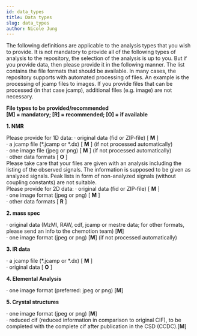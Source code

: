 ```yaml
---
id: data_types
title: Data types
slug: data_types
author: Nicole Jung
---
```


The following definitions are applicable to the analysis types that you wish to provide. It is not mandatory to provide all of the following types of analysis to the repository, the selection of the analysis is up to you. But if you provide data, then please provide it in the following manner. 
The list contains the file formats that should be available. In many cases, the  repository supports with automated processing of files. An example is the processing of jcamp files to images. If you provide files that can be processed (in that case jcamp), additional files (e.g. image) are not necessary. <!--truncate-->

**File types to be provided/recommended**  
**[M] = mandatory; [R] = recommended; [O] = if available**

**1. NMR**

Please provide for 1D data:
·      original data (fid or ZIP-file) [ **M** ]    
·      a jcamp file (*.jcamp or *.dx) [ **M** ]   (if not processed automatically)  
·      one image file (jpeg or png) [ **M** ] (if not processed automatically)  
·      other data formats [ **O** ]  
Please take care that your files are given with an analysis including the listing of the observed signals. The  information is supposed to be given as analyzed signals. Peak lists in form of non-analyzed signals (without coupling constants) are not suitable.   
Please provide for 2D data:
·      original data (fid or ZIP-file) [ **M** ]  
·      one image format (jpeg or png) [ **M** ]  
·      other data formats [ **R** ]  

**2. mass spec**

·      original data (MzMl, RAW, cdf, jcamp or mestre data; for other formats, please send an info to the chemotion team) [**M**]  
·      one image format (jpeg or png) [**M**] (if not processed automatically)

**3. IR data**

·      a jcamp file (*.jcamp or *.dx)  [ **M** ]  
·      original data  [ **O** ]

**4. Elemental Analysis**

·      one image format (preferred: jpeg or png) [**M**]

**5. Crystal structures**

·      one image format (jpeg or png) [**M**]  
·      reduced cif (reduced information in comparison to original CIF), to be completed with the complete cif after publication in the CSD (CCDC).[**M**] 
